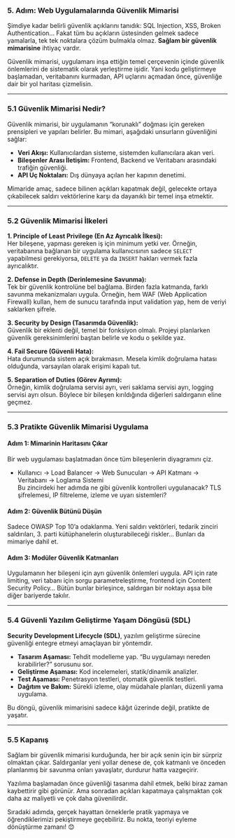 ### 5. Adım: Web Uygulamalarında Güvenlik Mimarisi

Şimdiye kadar belirli güvenlik açıklarını tanıdık: SQL Injection, XSS, Broken Authentication... Fakat tüm bu açıkların üstesinden gelmek sadece yamalarla, tek tek noktalara çözüm bulmakla olmaz. **Sağlam bir güvenlik mimarisine** ihtiyaç vardır.

Güvenlik mimarisi, uygulamanı inşa ettiğin temel çerçevenin içinde güvenlik önlemlerini de sistematik olarak yerleştirme işidir. Yani kodu geliştirmeye başlamadan, veritabanını kurmadan, API uçlarını açmadan önce, güvenliğe dair bir yol haritası çizmelisin.

---

### 5.1 Güvenlik Mimarisi Nedir?

Güvenlik mimarisi, bir uygulamanın “korunaklı” doğması için gereken prensipleri ve yapıları belirler. Bu mimari, aşağıdaki unsurların güvenliğini sağlar:

- **Veri Akışı:** Kullanıcılardan sisteme, sistemden kullanıcılara akan veri.  
- **Bileşenler Arası İletişim:** Frontend, Backend ve Veritabanı arasındaki trafiğin güvenliği.  
- **API Uç Noktaları:** Dış dünyaya açılan her kapının denetimi.

Mimaride amaç, sadece bilinen açıkları kapatmak değil, gelecekte ortaya çıkabilecek saldırı vektörlerine karşı da dayanıklı bir temel inşa etmektir.

---

### 5.2 Güvenlik Mimarisi İlkeleri

**1. Principle of Least Privilege (En Az Ayrıcalık İlkesi):**  
Her bileşene, yapması gereken iş için minimum yetki ver. Örneğin, veritabanına bağlanan bir uygulama kullanıcısının sadece `SELECT` yapabilmesi gerekiyorsa, `DELETE` ya da `INSERT` hakları vermek fazla ayrıcalıktır.

**2. Defense in Depth (Derinlemesine Savunma):**  
Tek bir güvenlik kontrolüne bel bağlama. Birden fazla katmanda, farklı savunma mekanizmaları uygula. Örneğin, hem WAF (Web Application Firewall) kullan, hem de sunucu tarafında input validation yap, hem de veriyi saklarken şifrele.

**3. Security by Design (Tasarımda Güvenlik):**  
Güvenlik bir eklenti değil, temel bir fonksiyon olmalı. Projeyi planlarken güvenlik gereksinimlerini baştan belirle ve kodu o şekilde yaz.

**4. Fail Secure (Güvenli Hata):**  
Hata durumunda sistem açık bırakmasın. Mesela kimlik doğrulama hatası olduğunda, varsayılan olarak erişimi kapalı tut.

**5. Separation of Duties (Görev Ayrımı):**  
Örneğin, kimlik doğrulama servisi ayrı, veri saklama servisi ayrı, logging servisi ayrı olsun. Böylece bir bileşen kırıldığında diğerleri saldırganın eline geçmez.

---

### 5.3 Pratikte Güvenlik Mimarisi Uygulama

#### **Adım 1: Mimarinin Haritasını Çıkar**
Bir web uygulaması başlatmadan önce tüm bileşenlerin diyagramını çiz.  
- Kullanıcı → Load Balancer → Web Sunucuları → API Katmanı → Veritabanı → Loglama Sistemi  
Bu zincirdeki her adımda ne gibi güvenlik kontrolleri uygulanacak? TLS şifrelemesi, IP filtreleme, izleme ve uyarı sistemleri?

#### **Adım 2: Güvenlik Bütünü Düşün**
Sadece OWASP Top 10’a odaklanma. Yeni saldırı vektörleri, tedarik zinciri saldırıları, 3. parti kütüphanelerin oluşturabileceği riskler… Bunları da mimariye dahil et.

#### **Adım 3: Modüler Güvenlik Katmanları**
Uygulamanın her bileşeni için ayrı güvenlik önlemleri uygula. API için rate limiting, veri tabanı için sorgu parametreleştirme, frontend için Content Security Policy… Bütün bunlar birleşince, saldırgan bir noktayı aşsa bile diğer bariyerde takılır.

---

### 5.4 Güvenli Yazılım Geliştirme Yaşam Döngüsü (SDL)

**Security Development Lifecycle (SDL)**, yazılım geliştirme sürecine güvenliği entegre etmeyi amaçlayan bir yöntemdir.  
- **Tasarım Aşaması:** Tehdit modelleme yap. “Bu uygulamayı nereden kırabilirler?” sorusunu sor.  
- **Geliştirme Aşaması:** Kod incelemeleri, statik/dinamik analizler.  
- **Test Aşaması:** Penetrasyon testleri, otomatik güvenlik testleri.  
- **Dağıtım ve Bakım:** Sürekli izleme, olay müdahale planları, düzenli yama uygulama.

Bu döngü, güvenlik mimarisini sadece kâğıt üzerinde değil, pratikte de yaşatır.

---

### 5.5 Kapanış

Sağlam bir güvenlik mimarisi kurduğunda, her bir açık senin için bir sürpriz olmaktan çıkar. Saldırganlar yeni yollar denese de, çok katmanlı ve önceden planlanmış bir savunma onları yavaşlatır, durdurur hatta vazgeçirir.

Yazılıma başlamadan önce güvenliği tasarıma dahil etmek, belki biraz zaman kaybettirir gibi görünür. Ama sonradan açıkları kapatmaya çalışmaktan çok daha az maliyetli ve çok daha güvenilirdir.

Sıradaki adımda, gerçek hayattan örneklerle pratik yapmaya ve öğrendiklerimizi pekiştirmeye geçebiliriz. Bu nokta, teoriyi eyleme dönüştürme zamanı! 😊
